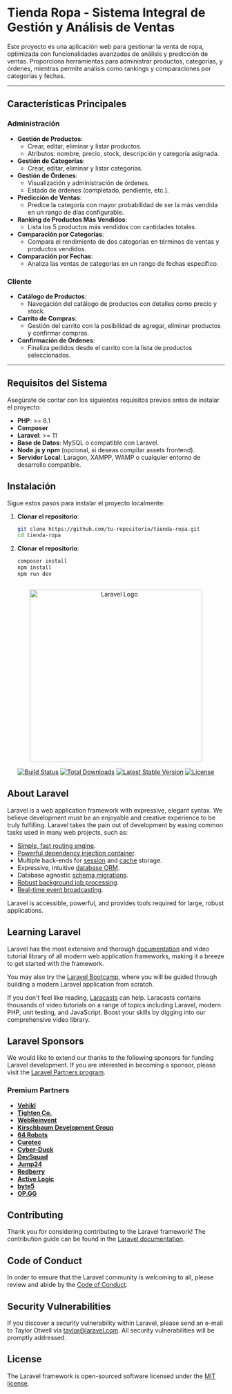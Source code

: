 # Tienda Ropa - Sistema Integral de Gestión y Análisis de Ventas

Este proyecto es una aplicación web para gestionar la venta de ropa, optimizada con funcionalidades avanzadas de análisis y predicción de ventas. Proporciona herramientas para administrar productos, categorías, y órdenes, mientras permite análisis como rankings y comparaciones por categorías y fechas.

---

## **Características Principales**

### **Administración**
- **Gestión de Productos**:
  - Crear, editar, eliminar y listar productos.
  - Atributos: nombre, precio, stock, descripción y categoría asignada.
- **Gestión de Categorías**:
  - Crear, editar, eliminar y listar categorías.
- **Gestión de Órdenes**:
  - Visualización y administración de órdenes.
  - Estado de órdenes (completado, pendiente, etc.).
- **Predicción de Ventas**:
  - Predice la categoría con mayor probabilidad de ser la más vendida en un rango de días configurable.
- **Ranking de Productos Más Vendidos**:
  - Lista los 5 productos más vendidos con cantidades totales.
- **Comparación por Categorías**:
  - Compara el rendimiento de dos categorías en términos de ventas y productos vendidos.
- **Comparación por Fechas**:
  - Analiza las ventas de categorías en un rango de fechas específico.

### **Cliente**
- **Catálogo de Productos**:
  - Navegación del catálogo de productos con detalles como precio y stock.
- **Carrito de Compras**:
  - Gestión del carrito con la posibilidad de agregar, eliminar productos y confirmar compras.
- **Confirmación de Órdenes**:
  - Finaliza pedidos desde el carrito con la lista de productos seleccionados.

---

## **Requisitos del Sistema**

Asegúrate de contar con los siguientes requisitos previos antes de instalar el proyecto:

- **PHP**: >= 8.1
- **Composer**
- **Laravel**: >= 11
- **Base de Datos**: MySQL o compatible con Laravel.
- **Node.js y npm** (opcional, si deseas compilar assets frontend).
- **Servidor Local**: Laragon, XAMPP, WAMP o cualquier entorno de desarrollo compatible.



## **Instalación**

Sigue estos pasos para instalar el proyecto localmente:

1. **Clonar el repositorio**:
   ```bash
   git clone https://github.com/tu-repositorio/tienda-ropa.git
   cd tienda-ropa
1. **Clonar el repositorio**:
   ```bash
   composer install
   npm install
   npm run dev



<p align="center"><a href="https://laravel.com" target="_blank"><img src="https://raw.githubusercontent.com/laravel/art/master/logo-lockup/5%20SVG/2%20CMYK/1%20Full%20Color/laravel-logolockup-cmyk-red.svg" width="400" alt="Laravel Logo"></a></p>

<p align="center">
<a href="https://github.com/laravel/framework/actions"><img src="https://github.com/laravel/framework/workflows/tests/badge.svg" alt="Build Status"></a>
<a href="https://packagist.org/packages/laravel/framework"><img src="https://img.shields.io/packagist/dt/laravel/framework" alt="Total Downloads"></a>
<a href="https://packagist.org/packages/laravel/framework"><img src="https://img.shields.io/packagist/v/laravel/framework" alt="Latest Stable Version"></a>
<a href="https://packagist.org/packages/laravel/framework"><img src="https://img.shields.io/packagist/l/laravel/framework" alt="License"></a>
</p>

## About Laravel

Laravel is a web application framework with expressive, elegant syntax. We believe development must be an enjoyable and creative experience to be truly fulfilling. Laravel takes the pain out of development by easing common tasks used in many web projects, such as:

- [Simple, fast routing engine](https://laravel.com/docs/routing).
- [Powerful dependency injection container](https://laravel.com/docs/container).
- Multiple back-ends for [session](https://laravel.com/docs/session) and [cache](https://laravel.com/docs/cache) storage.
- Expressive, intuitive [database ORM](https://laravel.com/docs/eloquent).
- Database agnostic [schema migrations](https://laravel.com/docs/migrations).
- [Robust background job processing](https://laravel.com/docs/queues).
- [Real-time event broadcasting](https://laravel.com/docs/broadcasting).

Laravel is accessible, powerful, and provides tools required for large, robust applications.

## Learning Laravel

Laravel has the most extensive and thorough [documentation](https://laravel.com/docs) and video tutorial library of all modern web application frameworks, making it a breeze to get started with the framework.

You may also try the [Laravel Bootcamp](https://bootcamp.laravel.com), where you will be guided through building a modern Laravel application from scratch.

If you don't feel like reading, [Laracasts](https://laracasts.com) can help. Laracasts contains thousands of video tutorials on a range of topics including Laravel, modern PHP, unit testing, and JavaScript. Boost your skills by digging into our comprehensive video library.

## Laravel Sponsors

We would like to extend our thanks to the following sponsors for funding Laravel development. If you are interested in becoming a sponsor, please visit the [Laravel Partners program](https://partners.laravel.com).

### Premium Partners

- **[Vehikl](https://vehikl.com/)**
- **[Tighten Co.](https://tighten.co)**
- **[WebReinvent](https://webreinvent.com/)**
- **[Kirschbaum Development Group](https://kirschbaumdevelopment.com)**
- **[64 Robots](https://64robots.com)**
- **[Curotec](https://www.curotec.com/services/technologies/laravel/)**
- **[Cyber-Duck](https://cyber-duck.co.uk)**
- **[DevSquad](https://devsquad.com/hire-laravel-developers)**
- **[Jump24](https://jump24.co.uk)**
- **[Redberry](https://redberry.international/laravel/)**
- **[Active Logic](https://activelogic.com)**
- **[byte5](https://byte5.de)**
- **[OP.GG](https://op.gg)**

## Contributing

Thank you for considering contributing to the Laravel framework! The contribution guide can be found in the [Laravel documentation](https://laravel.com/docs/contributions).

## Code of Conduct

In order to ensure that the Laravel community is welcoming to all, please review and abide by the [Code of Conduct](https://laravel.com/docs/contributions#code-of-conduct).

## Security Vulnerabilities

If you discover a security vulnerability within Laravel, please send an e-mail to Taylor Otwell via [taylor@laravel.com](mailto:taylor@laravel.com). All security vulnerabilities will be promptly addressed.

## License

The Laravel framework is open-sourced software licensed under the [MIT license](https://opensource.org/licenses/MIT).
